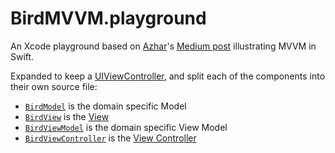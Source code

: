 # BirdMVVM.playground

An Xcode playground based on [Azhar][1]'s [Medium post][2] illustrating MVVM in Swift.

Expanded to keep a [UIViewController][3], and split each of the components into their own source file:

* [`BirdModel`][5] is the domain specific Model
* [`BirdView`][6] is the [View][4]
* [`BirdViewModel`][7] is the domain specific View Model
* [`BirdViewController`][8] is the [View Controller][3]

[1]: https://medium.freecodecamp.org/@deske
[2]: https://medium.freecodecamp.org/an-overview-of-the-mvvm-design-pattern-in-swift-fb815ea5da40
[3]: https://developer.apple.com/documentation/uikit/uiviewcontroller
[4]: https://developer.apple.com/documentation/uikit/uiview
[5]: Sources/BirdModel.swift#L3
[6]: Sources/BirdView.swift#L3
[7]: Sources/BirdViewModel.swift#L3
[8]: Sources/BirdViewController.swift#L3

